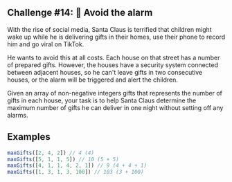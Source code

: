 ## Challenge #14: 🚨 Avoid the alarm
With the rise of social media, Santa Claus is terrified that children might wake up while he is delivering gifts in their homes, use their phone to record him and go viral on TikTok.

He wants to avoid this at all costs. Each house on that street has a number of prepared gifts. However, the houses have a security system connected between adjacent houses, so he can't leave gifts in two consecutive houses, or the alarm will be triggered and alert the children.

Given an array of non-negative integers gifts that represents the number of gifts in each house, your task is to help Santa Claus determine the maximum number of gifts he can deliver in one night without setting off any alarms.


## Examples

```javascript
maxGifts([2, 4, 2]) // 4 (4)
maxGifts([5, 1, 1, 5]) // 10 (5 + 5)
maxGifts([4, 1, 1, 4, 2, 1]) // 9 (4 + 4 + 1)
maxGifts([1, 3, 1, 3, 100]) // 103 (3 + 100)
```
